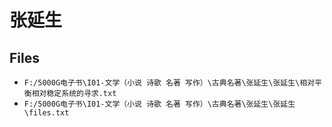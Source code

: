 # 张延生

## Files

- `F:/5000G电子书\I01-文学（小说 诗歌 名著 写作）\古典名著\张延生\张延生\相对平衡相对稳定系统的寻求.txt`
- `F:/5000G电子书\I01-文学（小说 诗歌 名著 写作）\古典名著\张延生\张延生\files.txt`
